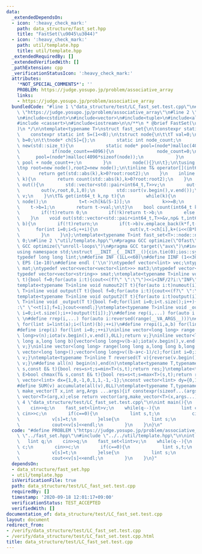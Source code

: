 ```yaml
---
data:
  _extendedDependsOn:
  - icon: ':heavy_check_mark:'
    path: data_structure/fast_set.hpp
    title: "FastSet(\u9045\u3044)"
  - icon: ':heavy_check_mark:'
    path: util/template.hpp
    title: util/template.hpp
  _extendedRequiredBy: []
  _extendedVerifiedWith: []
  _pathExtension: cpp
  _verificationStatusIcon: ':heavy_check_mark:'
  attributes:
    '*NOT_SPECIAL_COMMENTS*': ''
    PROBLEM: https://judge.yosupo.jp/problem/associative_array
    links:
    - https://judge.yosupo.jp/problem/associative_array
  bundledCode: "#line 1 \"data_structure/test/LC_fast_set.test.cpp\"\n#define PROBLEM\
    \ \"https://judge.yosupo.jp/problem/associative_array\"\n#line 2 \"data_structure/fast_set.hpp\"\
    \n#include<cstdint>\n#include<vector>\n#include<tuple>\n#include<algorithm>\n\
    #include <cassert>\n#include<iostream>\n\n/**\n * @brief FastSet(\u9045\u3044\
    )\n */\n\ntemplate<typename T>\nstruct fast_set{\n\tconstexpr static int B=4;\n\
    \    constexpr static int S=(1<<B);\n\tstruct node{\n\t\tT val=0;\n        bool\
    \ b=0;\n\t\tnode* ch[S]={};\n        static int node_count;\n        void* operator\
    \ new(std::size_t){\n            static node* pool=(node*)malloc(4096*sizeof(node));\n\
    \            if(node_count==4096){\n                node_count=0;\n          \
    \      pool=(node*)malloc(4096*sizeof(node));\n            }\n            return\
    \ pool + node_count++;\n        }\n        node(){}\n\t};\n\tusing np=node*;\n\
    \tnp root=new node(),root2=new node();\n\tinline T& operator[](int64_t k){\n \
    \       return get(std::abs(k),k>0?root:root2);\n    }\n    inline bool count(int64_t\
    \ k){\n        return count(std::abs(k),k>0?root:root2);\n    }\n    inline std::vector<std::pair<int64_t,T>>\
    \ out(){\n        std::vector<std::pair<int64_t,T>>v;\n        out(v,root2,0,-1,0);\n\
    \        out(v,root,0,1,0);\n        std::sort(v.begin(),v.end());\n        return\
    \ v;\n    }\n\tT& get(int64_t k,np t){\n        while(k){\n            if(!t->ch[k&(S-1)])t->ch[k&(S-1)]=new\
    \ node();\n            t=t->ch[k&(S-1)];\n            k>>=B;\n        }\n    \
    \    t->b=1;\n        return t->val;\n\t}\n    bool count(int64_t k,np& t){\n\
    \        if(!t)return 0;\n        if(!k)return t->b;\n        else return count(k>>B,t->ch[k&(S-1)]);\n\
    \    }\n    void out(std::vector<std::pair<int64_t,T>>&v,np& t,int64_t k,int f,int\
    \ b){\n        if(!t)return;\n        if(t->b)v.emplace_back(k*f,t->val);\n  \
    \      for(int i=0;i<S;++i){\n            out(v,t->ch[i],k+(i<<(B*b)),f,b+1);\n\
    \        }\n    }\n};\ntemplate<typename T>int fast_set<T>::node::node_count =\
    \ 0;\n#line 2 \"util/template.hpp\"\n#pragma GCC optimize(\"Ofast\")\n#pragma\
    \ GCC optimize(\"unroll-loops\")\n#pragma GCC target(\"avx\")\n#include<bits/stdc++.h>\n\
    using namespace std;\nstruct __INIT__{__INIT__(){cin.tie(0);ios::sync_with_stdio(false);cout<<fixed<<setprecision(15);}}__INIT__;\n\
    typedef long long lint;\n#define INF (1LL<<60)\n#define IINF (1<<30)\n#define\
    \ EPS (1e-10)\n#define endl ('\\n')\ntypedef vector<lint> vec;\ntypedef vector<vector<lint>>\
    \ mat;\ntypedef vector<vector<vector<lint>>> mat3;\ntypedef vector<string> svec;\n\
    typedef vector<vector<string>> smat;\ntemplate<typename T>inline void numout(T\
    \ t){bool f=0;for(auto i:t){cout<<(f?\" \":\"\")<<i<INF/2?i:\"INF\";f=1;}cout<<endl;}\n\
    template<typename T>inline void numout2(T t){for(auto i:t)numout(i);}\ntemplate<typename\
    \ T>inline void output(T t){bool f=0;for(auto i:t){cout<<(f?\" \":\"\")<<i;f=1;}cout<<endl;}\n\
    template<typename T>inline void output2(T t){for(auto i:t)output(i);}\ntemplate<typename\
    \ T>inline void _output(T t){bool f=0;for(lint i=0;i<t.size();i++){cout<<f?\"\"\
    :\" \"<<t[i];f=1;}cout<<endl;}\ntemplate<typename T>inline void _output2(T t){for(lint\
    \ i=0;i<t.size();i++)output(t[i]);}\n#define rep(i,...) for(auto i:range(__VA_ARGS__))\
    \ \n#define rrep(i,...) for(auto i:reversed(range(__VA_ARGS__)))\n#define repi(i,a,b)\
    \ for(lint i=lint(a);i<(lint)(b);++i)\n#define rrepi(i,a,b) for(lint i=lint(b)-1;i>=lint(a);--i)\n\
    #define irep(i) for(lint i=0;;++i)\ninline vector<long long> range(long long n){vector<long\
    \ long>v(n);iota(v.begin(),v.end(),0LL);return v;}\ninline vector<long long> range(long\
    \ long a,long long b){vector<long long>v(b-a);iota(v.begin(),v.end(),a);return\
    \ v;}\ninline vector<long long> range(long long a,long long b,long long c){if((b-a+c-1)/c<=0)return\
    \ vector<long long>();vector<long long>v((b-a+c-1)/c);for(int i=0;i<(int)v.size();++i)v[i]=i?v[i-1]+c:a;return\
    \ v;}\ntemplate<typename T>inline T reversed(T v){reverse(v.begin(),v.end());return\
    \ v;}\n#define all(n) begin(n),end(n)\ntemplate<typename T,typename E>bool chmin(T&\
    \ s,const E& t){bool res=s>t;s=min<T>(s,t);return res;}\ntemplate<typename T,typename\
    \ E>bool chmax(T& s,const E& t){bool res=s<t;s=max<T>(s,t);return res;}\nconst\
    \ vector<lint> dx={1,0,-1,0,1,1,-1,-1};\nconst vector<lint> dy={0,1,0,-1,1,-1,1,-1};\n\
    #define SUM(v) accumulate(all(v),0LL)\ntemplate<typename T,typename ...Args>auto\
    \ make_vector(T x,int arg,Args ...args){if constexpr(sizeof...(args)==0)return\
    \ vector<T>(arg,x);else return vector(arg,make_vector<T>(x,args...));}\n#line\
    \ 4 \"data_structure/test/LC_fast_set.test.cpp\"\n\nint main(){\n    lint q;\n\
    \    cin>>q;\n    fast_set<lint>v;\n    while(q--){\n        lint c;\n       \
    \ cin>>c;\n        if(c==0){\n            lint s,t;\n            cin>>s>>t;\n\
    \            v[s]=t;\n        }else{\n            lint s;\n            cin>>s;\n\
    \            cout<<v[s]<<endl;\n        }\n    }\n}\n"
  code: "#define PROBLEM \"https://judge.yosupo.jp/problem/associative_array\"\n#include\
    \ \"../fast_set.hpp\"\n#include \"../../util/template.hpp\"\n\nint main(){\n \
    \   lint q;\n    cin>>q;\n    fast_set<lint>v;\n    while(q--){\n        lint\
    \ c;\n        cin>>c;\n        if(c==0){\n            lint s,t;\n            cin>>s>>t;\n\
    \            v[s]=t;\n        }else{\n            lint s;\n            cin>>s;\n\
    \            cout<<v[s]<<endl;\n        }\n    }\n}"
  dependsOn:
  - data_structure/fast_set.hpp
  - util/template.hpp
  isVerificationFile: true
  path: data_structure/test/LC_fast_set.test.cpp
  requiredBy: []
  timestamp: '2020-09-18 12:01:17+09:00'
  verificationStatus: TEST_ACCEPTED
  verifiedWith: []
documentation_of: data_structure/test/LC_fast_set.test.cpp
layout: document
redirect_from:
- /verify/data_structure/test/LC_fast_set.test.cpp
- /verify/data_structure/test/LC_fast_set.test.cpp.html
title: data_structure/test/LC_fast_set.test.cpp
---
```


